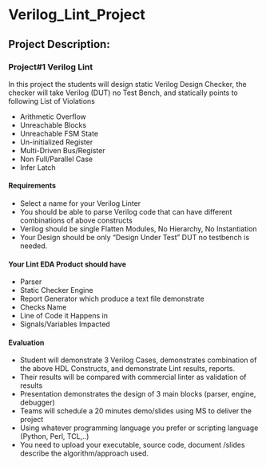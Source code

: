 # Verilog_Lint_Project
## Project Description:
### Project#1 Verilog Lint
In this project the students will design static Verilog Design Checker, the checker will take Verilog (DUT) no Test Bench, and statically points to following List of Violations
- Arithmetic Overflow
- Unreachable Blocks
- Unreachable FSM State
- Un-initialized Register
- Multi-Driven Bus/Register
- Non Full/Parallel Case
- Infer Latch
#### Requirements
- Select a name for your Verilog Linter
- You should be able to parse Verilog code that can have different combinations of above
constructs
- Verilog should be single Flatten Modules, No Hierarchy, No Instantiation
- Your Design should be only “Design Under Test” DUT no testbench is needed.
#### Your Lint EDA Product should have
- Parser
- Static Checker Engine
- Report Generator which produce a text file demonstrate
- Checks Name
- Line of Code it Happens in
- Signals/Variables Impacted
#### Evaluation
- Student will demonstrate 3 Verilog Cases, demonstrates combination of the above HDL Constructs, and demonstrate Lint results, reports.
- Their results will be compared with commercial linter as validation of results
- Presentation demonstrates the design of 3 main blocks (parser, engine, debugger)
- Teams will schedule a 20 minutes demo/slides using MS to deliver the project
- Using whatever programming language you prefer or scripting language (Python, Perl, TCL,..)
- You need to upload your executable, source code, document /slides describe the algorithm/approach used.

